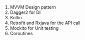 <ol>
<li>MVVM Design pattern</li>
<li>Dagger2 for DI</li>
<li>Kotlin</li>
<li>Retrofit and Rxjava for the API call</li>
<li>Mockito for Unit testing</li>
<li>Coroutines&nbsp;</li>
</ol>
